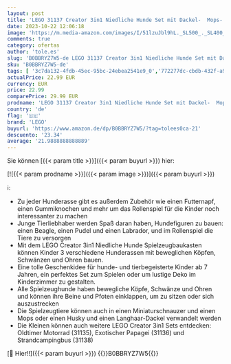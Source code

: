 ```yaml
---
layout: post
title: 'LEGO 31137 Creator 3in1 Niedliche Hunde Set mit Dackel-  Mops-  Pudel-Tierfiguren und mehr  Spielzeug für Kinder  Mädchen und Jungen  ab 7 Jahren  Geschenk für Hundeliebhaber'
date: 2023-10-22 12:06:18
image: 'https://m.media-amazon.com/images/I/51lzuJbl9hL._SL500_._SL400_.jpg'
comments: true
category: ofertas
author: 'tole.es'
slug: 'B0BBRYZ7W5-de LEGO 31137 Creator 3in1 Niedliche Hunde Set mit Dackel-...'
sku: 'B0BBRYZ7W5-de'
tags: [ '3c7da132-4fdb-45ec-95bc-24ebea2541e9_0','772277dc-cbdb-432f-a915-25a321e9ed8c_0','772277dc-cbdb-432f-a915-25a321e9ed8c_3901','Arborist Merchandising Root','Bauspielzeug & Konstruktionsspielzeug','Bauspielzeugsets','Custom Stores','LEGO','Lego Creator','Self Service','Special Features Stores','Spielzeug','Xmas23 Most wanted Toys','lego','🇩🇪', ]
actualPrice: 22.99 EUR
currency: EUR
price: 22.99
comparePrice: 29.99 EUR
prodname: 'LEGO 31137 Creator 3in1 Niedliche Hunde Set mit Dackel-  Mops-  Pudel-Tierfiguren und mehr  Spielzeug für Kinder  Mädchen und Jungen  ab 7 Jahren  Geschenk für Hundeliebhaber'
country: 'de'
flag: '🇩🇪'
brand: 'LEGO'
buyurl: 'https://www.amazon.de/dp/B0BBRYZ7W5/?tag=tolees0ca-21'
descuento: '23.34'
average: '21.9888888888889'
---
```


Sie können [{{< param title >}}]({{< param buyurl >}}) hier:

[![{{< param prodname >}}]({{< param image >}})]({{< param buyurl >}})

ℹ️:

- Zu jeder Hunderasse gibt es außerdem Zubehör wie einen Futternapf, einen Gummiknochen und mehr um das Rollenspiel für die Kinder noch interessanter zu machen
- Junge Tierliebhaber werden Spaß daran haben, Hundefiguren zu bauen: einen Beagle, einen Pudel und einen Labrador, und im Rollenspiel die Tiere zu versorgen
- Mit dem LEGO Creator 3in1 Niedliche Hunde Spielzeugbaukasten können Kinder 3 verschiedene Hunderassen mit beweglichen Köpfen, Schwänzen und Ohren bauen.
- Eine tolle Geschenkidee für hunde- und tierbegeisterte Kinder ab 7 Jahren, ein perfektes Set zum Spielen oder um lustige Deko im Kinderzimmer zu gestalten.
- Alle Spielzeughunde haben bewegliche Köpfe, Schwänze und Ohren und können ihre Beine und Pfoten einklappen, um zu sitzen oder sich auszustrecken
- Die Spielzeugtiere können auch in einen Miniaturschnauzer und einen Mops oder einen Husky und einen Langhaar-Dackel verwandelt werden
- Die Kleinen können auch weitere LEGO Creator 3in1 Sets entdecken: Oldtimer Motorrad (31135), Exotischer Papagei (31136) und Strandcampingbus (31138)

[🛒 Hier!!]({{< param buyurl >}})
{{<world>}}B0BBRYZ7W5{{</world>}}
